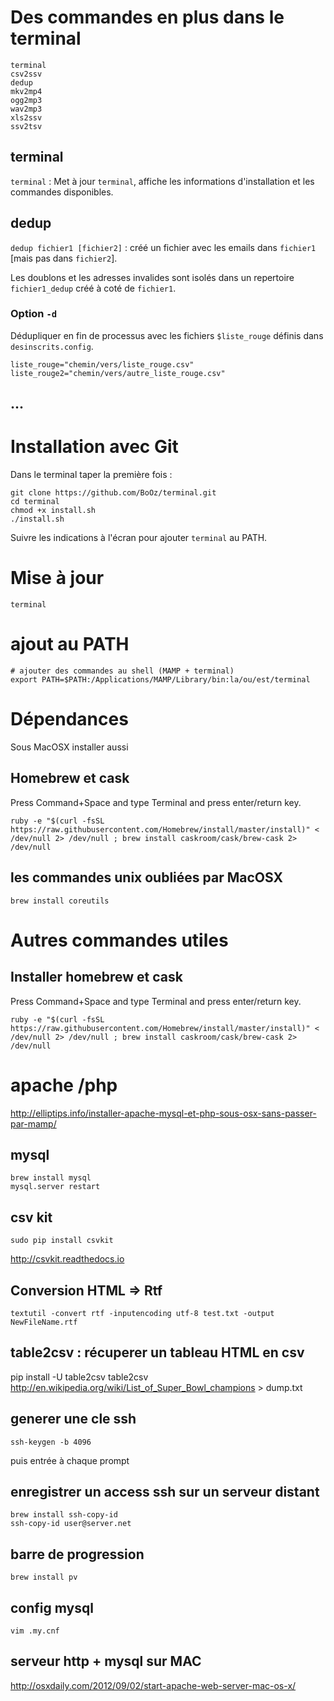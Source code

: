 # Des commandes en plus dans le terminal

```
terminal
csv2ssv
dedup
mkv2mp4
ogg2mp3
wav2mp3
xls2ssv
ssv2tsv
```

## terminal

`terminal` : Met à jour `terminal`, affiche les informations d'installation et les commandes disponibles. 

## dedup

`dedup fichier1 [fichier2]` : créé un fichier avec les emails dans `fichier1` [mais pas dans `fichier2`]. 

Les doublons et les adresses invalides sont isolés dans un repertoire `fichier1_dedup` créé à coté de `fichier1`.

### Option `-d`
Dédupliquer en fin de processus avec les fichiers `$liste_rouge` définis dans `desinscrits.config`.

```
liste_rouge="chemin/vers/liste_rouge.csv"
liste_rouge2="chemin/vers/autre_liste_rouge.csv"
```


## ...


# Installation avec Git

Dans le terminal taper la première fois :
```
git clone https://github.com/BoOz/terminal.git
cd terminal
chmod +x install.sh
./install.sh
```

Suivre les indications à l'écran pour ajouter `terminal` au PATH.

# Mise à jour 
```
terminal
```

# ajout au PATH
```
# ajouter des commandes au shell (MAMP + terminal)
export PATH=$PATH:/Applications/MAMP/Library/bin:la/ou/est/terminal
```

# Dépendances

Sous MacOSX installer aussi

## Homebrew et cask
Press Command+Space and type Terminal and press enter/return key.
```
ruby -e "$(curl -fsSL https://raw.githubusercontent.com/Homebrew/install/master/install)" < /dev/null 2> /dev/null ; brew install caskroom/cask/brew-cask 2> /dev/null
```

## les commandes unix oubliées par MacOSX
`brew install coreutils`

# Autres commandes utiles

## Installer homebrew et cask
Press Command+Space and type Terminal and press enter/return key.
```
ruby -e "$(curl -fsSL https://raw.githubusercontent.com/Homebrew/install/master/install)" < /dev/null 2> /dev/null ; brew install caskroom/cask/brew-cask 2> /dev/null
```

# apache /php
http://elliptips.info/installer-apache-mysql-et-php-sous-osx-sans-passer-par-mamp/

## mysql
```
brew install mysql
mysql.server restart
```

## csv kit
```
sudo pip install csvkit
```
http://csvkit.readthedocs.io


## Conversion HTML => Rtf
```
textutil -convert rtf -inputencoding utf-8 test.txt -output NewFileName.rtf
```

## table2csv : récuperer un tableau HTML en csv
pip install -U table2csv
table2csv http://en.wikipedia.org/wiki/List_of_Super_Bowl_champions > dump.txt

## generer une cle ssh
```
ssh-keygen -b 4096
```
puis entrée à chaque prompt

## enregistrer un access ssh sur un serveur distant
```
brew install ssh-copy-id
ssh-copy-id user@server.net
```

## barre de progression
```
brew install pv
```
## config mysql
`vim .my.cnf`

## serveur http + mysql sur MAC
http://osxdaily.com/2012/09/02/start-apache-web-server-mac-os-x/
